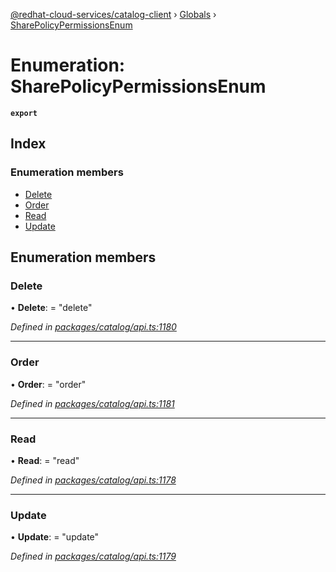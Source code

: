 [@redhat-cloud-services/catalog-client](../README.md) › [Globals](../globals.md) › [SharePolicyPermissionsEnum](sharepolicypermissionsenum.md)

# Enumeration: SharePolicyPermissionsEnum

**`export`** 

## Index

### Enumeration members

* [Delete](sharepolicypermissionsenum.md#delete)
* [Order](sharepolicypermissionsenum.md#order)
* [Read](sharepolicypermissionsenum.md#read)
* [Update](sharepolicypermissionsenum.md#update)

## Enumeration members

###  Delete

• **Delete**: = "delete"

*Defined in [packages/catalog/api.ts:1180](https://github.com/RedHatInsights/javascript-clients/blob/master/packages/catalog/api.ts#L1180)*

___

###  Order

• **Order**: = "order"

*Defined in [packages/catalog/api.ts:1181](https://github.com/RedHatInsights/javascript-clients/blob/master/packages/catalog/api.ts#L1181)*

___

###  Read

• **Read**: = "read"

*Defined in [packages/catalog/api.ts:1178](https://github.com/RedHatInsights/javascript-clients/blob/master/packages/catalog/api.ts#L1178)*

___

###  Update

• **Update**: = "update"

*Defined in [packages/catalog/api.ts:1179](https://github.com/RedHatInsights/javascript-clients/blob/master/packages/catalog/api.ts#L1179)*

